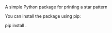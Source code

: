 A simple Python package for printing a star pattern 


You can install the package using pip:


pip install .
